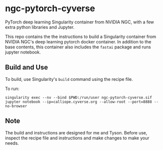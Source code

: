 # ngc-pytorch-cyverse
PyTorch deep learning Singularity container from NVIDIA NGC, with a few extra python libraries and Jupyter.

This repo contains the the instructions to build a Singularity container from NVIDIA NGC's deep learning pytorch docker container. In addition to the base contents, this container also includes the `fastai` package and runs jupyter notebook.

## Build and Use
To build, use Singularity's `build` command using the recipe file.

To run:

`singularity exec --nv --bind $PWD:/run/user ngc-pytorch-cyverse.sif jupyter notebook --ip=calliope.cyverse.org --allow-root --port=8888 --no-browser`

## Note

The build and instructions are designed for me and Tyson. Before use, inspect the recipe file and instructions and make changes to make your needs.
